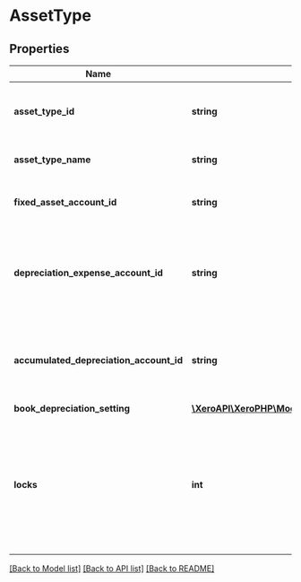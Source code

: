 # AssetType

## Properties
Name | Type | Description | Notes
------------ | ------------- | ------------- | -------------
**asset_type_id** | **string** | Xero generated unique identifier for asset types | [optional] 
**asset_type_name** | **string** | The name of the asset type | 
**fixed_asset_account_id** | **string** | The asset account for fixed assets of this type | [optional] 
**depreciation_expense_account_id** | **string** | The expense account for the depreciation of fixed assets of this type | [optional] 
**accumulated_depreciation_account_id** | **string** | The account for accumulated depreciation of fixed assets of this type | [optional] 
**book_depreciation_setting** | [**\XeroAPI\XeroPHP\Models\Asset\BookDepreciationSetting**](BookDepreciationSetting.md) |  | 
**locks** | **int** | All asset types that have accumulated depreciation for any assets that use them are deemed ‘locked’ and cannot be removed. | [optional] 

[[Back to Model list]](../README.md#documentation-for-models) [[Back to API list]](../README.md#documentation-for-api-endpoints) [[Back to README]](../README.md)


